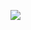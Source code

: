 ![]([(https://cdn.discordapp.com/attachments/1214969681614741527/1214985286782812180/image.png?ex=65fb1a39&is=65e8a539&hm=9645c8c18b8dd34c92ed5c9599cce412f12dcc71a7b8f5987a63989cb18963eb&)https://cdn.discordapp.com/attachments/1214969681614741527/1214985286782812180/image.png?ex=65fb1a39&is=65e8a539&hm=9645c8c18b8dd34c92ed5c9599cce412f12dcc71a7b8f5987a63989cb18963eb&])
